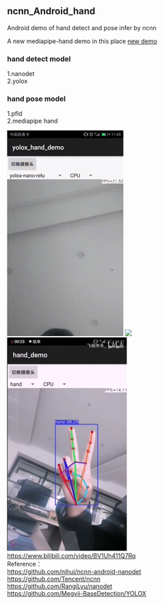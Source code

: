 ## ncnn_Android_hand  
Android demo of hand detect and pose infer by ncnn  

A new mediapipe-hand demo in this place [new demo](https://github.com/FeiGeChuanShu/ncnn-Android-mediapipe_hand)  

### hand detect model    
1.nanodet  
2.yolox 
### hand pose model  
1.pfld  
2.mediapipe hand  

![](multi_hand.gif) 
![](yolox_hand.gif)  
![](nanodet_hand.gif)  
https://www.bilibili.com/video/BV1Uh411Q7Rq  
Reference：  
https://github.com/nihui/ncnn-android-nanodet  
https://github.com/Tencent/ncnn  
https://github.com/RangiLyu/nanodet  
https://github.com/Megvii-BaseDetection/YOLOX
